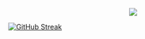 <div id="header" align="center">
  <img src="https://imgur.com/a/8BCEaGE"/>
</div>

[![GitHub Streak](https://github-readme-streak-stats.herokuapp.com?user=Fenekito)](https://git.io/streak-stats)
